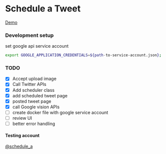 # Schedule a Tweet
[Demo](http://35.192.217.33/)
### Development setup
set google api service account
```bash
export GOOGLE_APPLICATION_CREDENTIALS=${path-to-service-account.json};
```

### TODO
- [x] Accept upload image
- [x] Call Twitter APIs
- [x] Add scheduler class
- [x] add scheduled tweet page
- [x] posted tweet page
- [x] call Google vision APIs
- [ ] create docker file with google service account
- [ ] review UI
- [ ] better error handling

#### Testing account
[@schedule_a](https://twitter.com/schedule_a)
